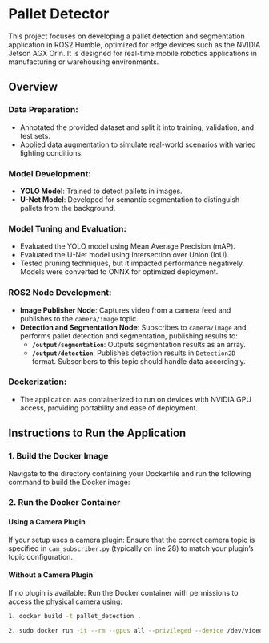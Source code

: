 # Pallet Detector

This project focuses on developing a pallet detection and segmentation application in ROS2 Humble, optimized for edge devices such as the NVIDIA Jetson AGX Orin. It is designed for real-time mobile robotics applications in manufacturing or warehousing environments.

## Overview

### Data Preparation:
- Annotated the provided dataset and split it into training, validation, and test sets.
- Applied data augmentation to simulate real-world scenarios with varied lighting conditions.

### Model Development:
- **YOLO Model**: Trained to detect pallets in images.
- **U-Net Model**: Developed for semantic segmentation to distinguish pallets from the background.

### Model Tuning and Evaluation:
- Evaluated the YOLO model using Mean Average Precision (mAP).
- Evaluated the U-Net model using Intersection over Union (IoU).
- Tested pruning techniques, but it impacted performance negatively. Models were converted to ONNX for optimized deployment.

### ROS2 Node Development:
- **Image Publisher Node**: Captures video from a camera feed and publishes to the `camera/image` topic.
- **Detection and Segmentation Node**: Subscribes to `camera/image` and performs pallet detection and segmentation, publishing results to:
  - **`/output/segmentation`**: Outputs segmentation results as an array.
  - **`/output/detection`**: Publishes detection results in `Detection2D` format. Subscribers to this topic should handle data accordingly.

### Dockerization:
- The application was containerized to run on devices with NVIDIA GPU access, providing portability and ease of deployment.

## Instructions to Run the Application

### 1. Build the Docker Image
Navigate to the directory containing your Dockerfile and run the following command to build the Docker image:

### 2. Run the Docker Container

#### Using a Camera Plugin
If your setup uses a camera plugin: Ensure that the correct camera topic is specified in `cam_subscriber.py` (typically on line 28) to match your plugin’s topic configuration.

#### Without a Camera Plugin
If no plugin is available: Run the Docker container with permissions to access the physical camera using:

```bash
1. docker build -t pallet_detection .  

2. sudo docker run -it --rm --gpus all --privileged --device /dev/video0:/dev/video0 --name ros2_pallet_detection pallet_detection
